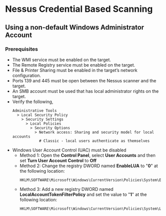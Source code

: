 # Nessus Credential Based Scanning
## Using a non-default Windows Administrator Account
### Prerequisites

- The WMI service must be enabled on the target.
- The Remote Registry service must be enabled on the target.
- File & Printer Sharing must be enabled in the target’s network configuration.
- Ports 139 and 445 must be open between the Nessus scanner and the target.
- An SMB account must be used that has local administrator rights on the target.
- Verify the following,
  ```
  Administrative Tools
    > Local Security Policy
      > Security Settings
        > Local Policies
          > Security Options
            > Network access: Sharing and security model for local accounts
              # Classic - local users authenticate as themselves
  ```
- Windows User Account Control (UAC) must be disabled
  - Method 1: Open the **Control Panel**, select **User Accounts** and then set **Turn User Account Control** to **Off**
  - Method 2: Change the registry DWORD named **EnableLUA** to "**0**" at the following location:
    ```
    HKLM\SOFTWARE\Microsoft\Windows\CurrentVersion\Policies\System\EnableLUA
    ```
  - Method 3: Add a new registry DWORD named **LocalAccountTokenFilterPolicy** and set the value to "**1**" at the following location:
    ```
    HKLM\SOFTWARE\Microsoft\Windows\CurrentVersion\Policies\System\LocalAccountTokenFilterPolicy
    ```



